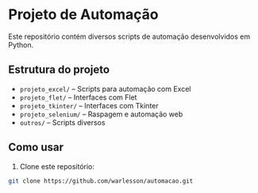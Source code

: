 # Projeto de Automação

Este repositório contém diversos scripts de automação desenvolvidos em Python.

## Estrutura do projeto

- `projeto_excel/` – Scripts para automação com Excel
- `projeto_flet/` – Interfaces com Flet
- `projeto_tkinter/` – Interfaces com Tkinter
- `projeto_selenium/` – Raspagem e automação web
- `outros/` – Scripts diversos

## Como usar

1. Clone este repositório:
```bash
git clone https://github.com/warlesson/automacao.git

